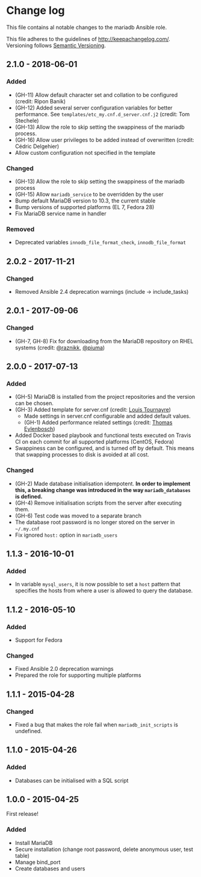 # Change log

This file contains al notable changes to the mariadb Ansible role.

This file adheres to the guidelines of <http://keepachangelog.com/>. Versioning follows [Semantic Versioning](http://semver.org/).

## 2.1.0 - 2018-06-01

### Added

- (GH-11) Allow default character set and collation to be configured (credit: Ripon Banik)
- (GH-12) Added several server configuration variables for better performance. See `templates/etc_my.cnf.d_server.cnf.j2` (credit: Tom Stechele)
- (GH-13) Allow the role to skip setting the swappiness of the mariadb process.
- (GH-16) Allow user privileges to be added instead of overwritten (credit: Cédric Delgehier)
- Allow custom configuration not specified in the template

### Changed

- (GH-13) Allow the role to skip setting the swappiness of the mariadb process
- (GH-15) Allow `mariadb_service` to be overridden by the user
- Bump default MariaDB version to 10.3, the current stable
- Bump versions of supported platforms (EL 7, Fedora 28)
- Fix MariaDB service name in handler

### Removed

- Deprecated variables `innodb_file_format_check`, `innodb_file_format`

## 2.0.2 - 2017-11-21

### Changed

- Removed Ansible 2.4 deprecation warnings (include -> include_tasks)

## 2.0.1 - 2017-09-06

### Changed

- (GH-7, GH-8) Fix for downloading from the MariaDB repository on RHEL systems (credit: [@raznikk](https://github.com/raznikk), [@piuma](https://github.com/piuma))

## 2.0.0 - 2017-07-13

### Added

- (GH-5) MariaDB is installed from the project repositories and the version can be chosen.
- (GH-3) Added template for server.cnf (credit: [Louis Tournayre](https://github.com/louiznk))
    - Made settings in server.cnf configurable and added default values.
    - (GH-1) Added performance related settings (credit: [Thomas Eylenbosch](https://github.com/EylenboschThomas))
- Added Docker based playbook and functional tests executed on Travis CI on each commit for all supported platforms (CentOS, Fedora)
- Swappiness can be configured, and is turned off by default. This means that swapping processes to disk is avoided at all cost.

### Changed

- (GH-2) Made database initialisation idempotent. **In order to implement this, a breaking change was introduced in the way `mariadb_databases` is defined.**
- (GH-4) Remove initialisation scripts from the server after executing them.
- (GH-6) Test code was moved to a separate branch
- The database root password is no longer stored on the server in `~/.my.cnf`
- Fix ignored `host:` option in `mariadb_users`

## 1.1.3 - 2016-10-01

### Added

- In variable `mysql_users`, it is now possible to set a `host` pattern that specifies the hosts from where a user is allowed to query the database.

## 1.1.2 - 2016-05-10

### Added

- Support for Fedora

### Changed

- Fixed Ansible 2.0 deprecation warnings
- Prepared the role for supporting multiple platforms

## 1.1.1 - 2015-04-28

### Changed

- Fixed a bug that makes the role fail when `mariadb_init_scripts` is undefined.

## 1.1.0 - 2015-04-26

### Added

- Databases can be initialised with a SQL script

## 1.0.0 - 2015-04-25

First release!

### Added

- Install MariaDB
- Secure installation (change root password, delete anonymous user, test table)
- Manage bind_port
- Create databases and users

